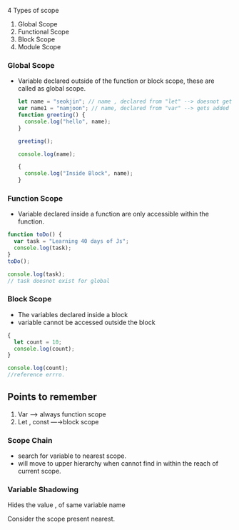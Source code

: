 4 Types of scope

1. Global Scope
2. Functional Scope
3. Block Scope
4. Module Scope

### Global Scope

- Variable declared outside of the function or block scope, these are called as global scope.

  ```jsx
  let name = "seokjin"; // name , declared from "let" --> doesnot get added to window.name// '' obj.
  var name1 = "namjoon"; // name, declared from "var" --> gets added to window.name obj. // namjoon
  function greeting() {
    console.log("hello", name);
  }

  greeting();

  console.log(name);

  {
    console.log("Inside Block", name);
  }
  ```

### Function Scope

- Variable declared inside a function are only accessible within the function.

```jsx
function toDo() {
  var task = "Learning 40 days of Js";
  console.log(task);
}
toDo();

console.log(task);
// task doesnot exist for global
```

### Block Scope

- The variables declared inside a block
- variable cannot be accessed outside the block

```jsx
{
  let count = 10;
  console.log(count);
}

console.log(count);
//reference errro.
```

## Points to remember

1. Var —> always function scope
2. Let , const —→block scope

### Scope Chain

- search for variable to nearest scope.
- will move to upper hierarchy when cannot find in within the reach of current scope.

### Variable Shadowing

Hides the value , of same variable name

Consider the scope present nearest.
